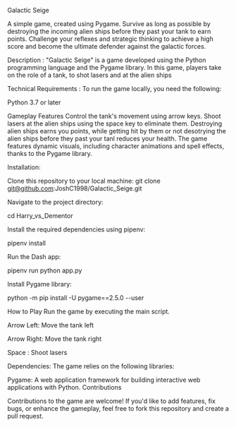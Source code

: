 Galactic Seige 

A simple game, created using Pygame. Survive as long as possible by destroying the incoming alien ships before they past your tank to earn points.
Challenge your reflexes and strategic thinking to achieve a high score and become the ultimate defender against the galactic forces.

Description :
"Galactic Seige" is a game developed using the Python programming language and the Pygame library. In this game, players take on the role of a tank, to shot lasers and at the alien ships

Technical Requirements :
To run the game locally, you need the following:

Python 3.7 or later

Gameplay Features
Control the tank's movement using arrow keys. Shoot lasers at the alien ships using the space key to eliminate them. Destroying alien ships earns you points, while getting hit by them or not desotrying the alien ships before they past your tanl reduces your health. The game features dynamic visuals, including character animations and spell effects, thanks to the Pygame library.

Installation:

Clone this repository to your local machine:
git clone git@github.com:JoshC1998/Galactic_Seige.git

Navigate to the project directory:

cd Harry_vs_Dementor

Install the required dependencies using pipenv:

pipenv install

Run the Dash app:

pipenv run python app.py

Install Pygame library:

python -m pip install -U pygame==2.5.0 --user

How to Play
Run the game by executing the main script.

Arrow Left: Move the tank left

Arrow Right: Move the tank right

Space : Shoot lasers

Dependencies:
The game relies on the following libraries:

Pygame: A web application framework for building interactive web applications with Python.
Contributions

Contributions to the game are welcome! If you'd like to add features, fix bugs, or enhance the gameplay, feel free to fork this repository and create a pull request.
